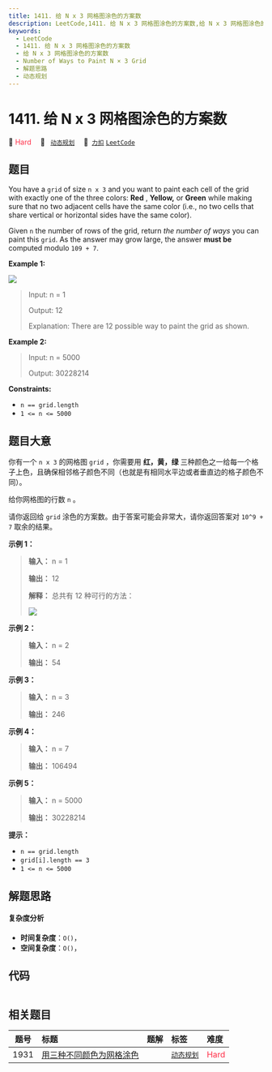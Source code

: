 ```yaml
---
title: 1411. 给 N x 3 网格图涂色的方案数
description: LeetCode,1411. 给 N x 3 网格图涂色的方案数,给 N x 3 网格图涂色的方案数,Number of Ways to Paint N × 3 Grid,解题思路,动态规划
keywords:
  - LeetCode
  - 1411. 给 N x 3 网格图涂色的方案数
  - 给 N x 3 网格图涂色的方案数
  - Number of Ways to Paint N × 3 Grid
  - 解题思路
  - 动态规划
---
```


# 1411. 给 N x 3 网格图涂色的方案数

🔴 <font color=#ff334b>Hard</font>&emsp; 🔖&ensp; [`动态规划`](/tag/dynamic-programming.md)&emsp; 🔗&ensp;[`力扣`](https://leetcode.cn/problems/number-of-ways-to-paint-n-3-grid) [`LeetCode`](https://leetcode.com/problems/number-of-ways-to-paint-n-3-grid)

## 题目

You have a `grid` of size `n x 3` and you want to paint each cell of the grid
with exactly one of the three colors: **Red** , **Yellow,** or **Green** while
making sure that no two adjacent cells have the same color (i.e., no two cells
that share vertical or horizontal sides have the same color).

Given `n` the number of rows of the grid, return _the number of ways_ you can
paint this `grid`. As the answer may grow large, the answer **must be**
computed modulo `109 + 7`.



**Example 1:**

![](https://assets.leetcode.com/uploads/2020/03/26/e1.png)

> Input: n = 1
> 
> Output: 12
> 
> Explanation: There are 12 possible way to paint the grid as shown.

**Example 2:**

> Input: n = 5000
> 
> Output: 30228214

**Constraints:**

  * `n == grid.length`
  * `1 <= n <= 5000`


## 题目大意

你有一个 `n x 3` 的网格图 `grid` ，你需要用 **红，黄，绿**
三种颜色之一给每一个格子上色，且确保相邻格子颜色不同（也就是有相同水平边或者垂直边的格子颜色不同）。

给你网格图的行数 `n` 。

请你返回给 `grid` 涂色的方案数。由于答案可能会非常大，请你返回答案对 `10^9 + 7` 取余的结果。



**示例 1：**

> 
> 
> 
> 
> 
> **输入：** n = 1
> 
> **输出：** 12
> 
> **解释：** 总共有 12 种可行的方法：
> 
> ![](https://assets.leetcode-cn.com/aliyun-lc-upload/uploads/2020/04/12/e1.png)
> 
> 

**示例 2：**

> 
> 
> 
> 
> 
> **输入：** n = 2
> 
> **输出：** 54
> 
> 

**示例 3：**

> 
> 
> 
> 
> 
> **输入：** n = 3
> 
> **输出：** 246
> 
> 

**示例 4：**

> 
> 
> 
> 
> 
> **输入：** n = 7
> 
> **输出：** 106494
> 
> 

**示例 5：**

> 
> 
> 
> 
> 
> **输入：** n = 5000
> 
> **输出：** 30228214
> 
> 



**提示：**

  * `n == grid.length`
  * `grid[i].length == 3`
  * `1 <= n <= 5000`


## 解题思路

#### 复杂度分析

- **时间复杂度**：`O()`，
- **空间复杂度**：`O()`，

## 代码

```javascript

```

## 相关题目

<!-- prettier-ignore -->
| 题号 | 标题 | 题解 | 标签 | 难度 |
| :------: | :------ | :------: | :------ | :------ |
| 1931 | [用三种不同颜色为网格涂色](https://leetcode.com/problems/painting-a-grid-with-three-different-colors) |  |  [`动态规划`](/tag/dynamic-programming.md) | <font color=#ff334b>Hard</font> |